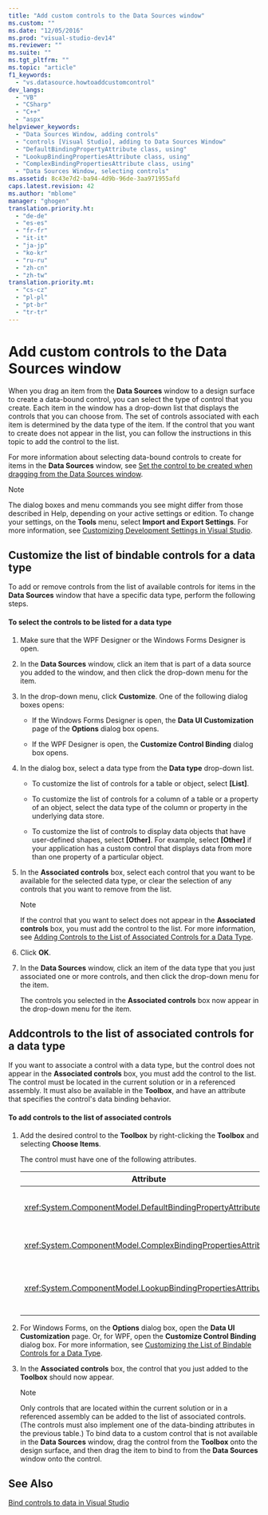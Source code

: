 ```yaml
---
title: "Add custom controls to the Data Sources window"
ms.custom: ""
ms.date: "12/05/2016"
ms.prod: "visual-studio-dev14"
ms.reviewer: ""
ms.suite: ""
ms.tgt_pltfrm: ""
ms.topic: "article"
f1_keywords: 
  - "vs.datasource.howtoaddcustomcontrol"
dev_langs: 
  - "VB"
  - "CSharp"
  - "C++"
  - "aspx"
helpviewer_keywords: 
  - "Data Sources Window, adding controls"
  - "controls [Visual Studio], adding to Data Sources Window"
  - "DefaultBindingPropertyAttribute class, using"
  - "LookupBindingPropertiesAttribute class, using"
  - "ComplexBindingPropertiesAttribute class, using"
  - "Data Sources Window, selecting controls"
ms.assetid: 8c43e7d2-ba94-4d9b-96de-3aa971955afd
caps.latest.revision: 42
ms.author: "mblome"
manager: "ghogen"
translation.priority.ht: 
  - "de-de"
  - "es-es"
  - "fr-fr"
  - "it-it"
  - "ja-jp"
  - "ko-kr"
  - "ru-ru"
  - "zh-cn"
  - "zh-tw"
translation.priority.mt: 
  - "cs-cz"
  - "pl-pl"
  - "pt-br"
  - "tr-tr"
---
```

# Add custom controls to the Data Sources window
When you drag an item from the **Data Sources** window to a design surface to create a data-bound control, you can select the type of control that you create. Each item in the window has a drop-down list that displays the controls that you can choose from. The set of controls associated with each item is determined by the data type of the item. If the control that you want to create does not appear in the list, you can follow the instructions in this topic to add the control to the list.  
  
 For more information about selecting data-bound controls to create for items in the **Data Sources** window, see [Set the control to be created when dragging from the Data Sources window](../data-tools/set-the-control-to-be-created-when-dragging-from-the-data-sources-window.md).  
  
> [!NOTE]
>  The dialog boxes and menu commands you see might differ from those described in Help, depending on your active settings or edition. To change your settings, on the **Tools** menu, select **Import and Export Settings**. For more information, see [Customizing Development Settings in Visual Studio](http://msdn.microsoft.com/en-us/22c4debb-4e31-47a8-8f19-16f328d7dcd3).  
  
##  <a name="customizinglist"></a> Customize the list of bindable controls for a data type  
 To add or remove controls from the list of available controls for items in the **Data Sources** window that have a specific data type, perform the following steps.  
  
#### To select the controls to be listed for a data type  
  
1.  Make sure that the WPF Designer or the Windows Forms Designer is open.  
  
2.  In the **Data Sources** window, click an item that is part of a data source you added to the window, and then click the drop-down menu for the item.  
  
3.  In the drop-down menu, click **Customize**. One of the following dialog boxes opens:  
  
    -   If the Windows Forms Designer is open, the **Data UI Customization** page of the **Options** dialog box opens.  
  
    -   If the WPF Designer is open, the **Customize Control Binding** dialog box opens.  
  
4.  In the dialog box, select a data type from the **Data type** drop-down list.  
  
    -   To customize the list of controls for a table or object, select **[List]**.  
  
    -   To customize the list of controls for a column of a table or a property of an object, select the data type of the column or property in the underlying data store.  
  
    -   To customize the list of controls to display data objects that have user-defined shapes, select **[Other]**. For example, select **[Other]** if your application has a custom control that displays data from more than one property of a particular object.  
  
5.  In the **Associated controls** box, select each control that you want to be available for the selected data type, or clear the selection of any controls that you want to remove from the list.  
  
    > [!NOTE]
    >  If the control that you want to select does not appear in the **Associated controls** box, you must add the control to the list. For more information, see [Adding Controls to the List of Associated Controls for a Data Type](#addingcontrols).  
  
6.  Click **OK**.  
  
7.  In the **Data Sources** window, click an item of the data type that you just associated one or more controls, and then click the drop-down menu for the item.  
  
     The controls you selected in the **Associated controls** box now appear in the drop-down menu for the item.  
  
##  <a name="addingcontrols"></a> Addcontrols to the list of associated controls for a data type  
 If you want to associate a control with a data type, but the control does not appear in the **Associated controls** box, you must add the control to the list. The control must be located in the current solution or in a referenced assembly. It must also be available in the **Toolbox**, and have an attribute that specifies the control's data binding behavior.  
  
#### To add controls to the list of associated controls  
  
1.  Add the desired control to the **Toolbox** by right-clicking the **Toolbox** and selecting **Choose Items**.  
  
     The control must have one of the following attributes.  
  
    |Attribute|Description|  
    |---------------|-----------------|  
    |<xref:System.ComponentModel.DefaultBindingPropertyAttribute>|Implement this attribute on simple controls that display a single column (or property) of data, such as a <xref:System.Windows.Forms.TextBox>.|  
    |<xref:System.ComponentModel.ComplexBindingPropertiesAttribute>|Implement this attribute on controls that display lists (or tables) of data, such as a <xref:System.Windows.Forms.DataGridView>.|  
    |<xref:System.ComponentModel.LookupBindingPropertiesAttribute>|Implement this attribute on controls that display lists (or tables) of data, but also need to present a single column or property, such as a <xref:System.Windows.Forms.ComboBox>.|  
  
2.  For Windows Forms, on the      **Options** dialog box, open the **Data UI Customization** page. Or, for WPF, open the **Customize Control Binding** dialog box. For more information, see [Customizing the List of Bindable Controls for a Data Type](#customizinglist).  
  
3.  In the **Associated controls** box, the control that you just added to the **Toolbox** should now appear.  
  
    > [!NOTE]
    >  Only controls that are located within the current solution or in a referenced assembly can be added to the list of associated controls. (The controls must also implement one of the data-binding attributes in the previous table.) To bind data to a custom control that is not available in the **Data Sources** window, drag the control from the **Toolbox** onto the design surface, and then drag the item to bind to from the **Data Sources** window onto the control.  
  
## See Also  
 [Bind controls to data in Visual Studio](../data-tools/bind-controls-to-data-in-visual-studio.md)